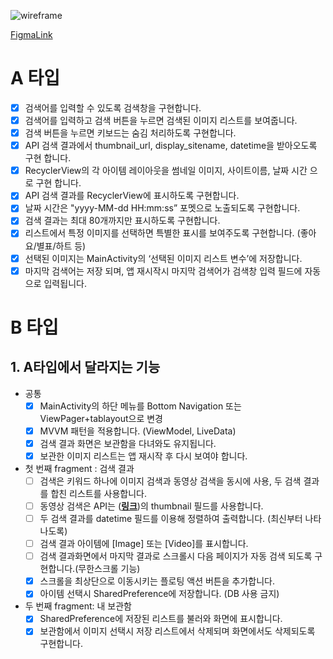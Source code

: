 ![wireframe](https://github.com/Ohleesang/ImageSearchPageApp/assets/148442711/de5f6178-af66-45c9-85db-6ec52e1a581c)

[FigmaLink](https://www.figma.com/file/IR8yyToUoxLh21Mqz62Fv6/ImageSearchPageApp?type=design&node-id=0%3A1&mode=design&t=t7LsGqJoS4UNnFqB-1)

# A 타입
- [x] 검색어를 입력할 수 있도록 검색창을 구현합니다.
- [x] 검색어를 입력하고 검색 버튼을 누르면 검색된 이미지 리스트를 보여줍니다.
- [x] 검색 버튼을 누르면 키보드는 숨김 처리하도록 구현합니다.
- [x] API 검색 결과에서 thumbnail_url, display_sitename, datetime을 받아오도록 구현 합니다.
- [x] RecyclerView의 각 아이템 레이아웃을 썸네일 이미지, 사이트이름, 날짜 시간 으로 구현 합니다.
- [x] API 검색 결과를 RecyclerView에 표시하도록 구현합니다.
- [x] 날짜 시간은 "yyyy-MM-dd HH:mm:ss” 포멧으로 노출되도록 구현합니다.
- [x] 검색 결과는 최대 80개까지만 표시하도록 구현합니다.
- [x] 리스트에서 특정 이미지를 선택하면 특별한 표시를 보여주도록 구현합니다. (좋아요/별표/하트 등)
- [x] 선택된 이미지는 MainActivity의 ‘선택된 이미지 리스트 변수’에 저장합니다.
- [x] 마지막 검색어는 저장 되며, 앱 재시작시 마지막 검색어가 검색창 입력 필드에 자동으로 입력됩니다.

# B 타입
## 1.  A타입에서 달라지는 기능

- 공통
    - [x]  MainActivity의 하단 메뉴를 Bottom Navigation 또는 ViewPager+tablayout으로 변경
    - [x]  MVVM 패턴을 적용합니다. (ViewModel, LiveData)
    - [x]  검색 결과 화면은 보관함을 다녀와도 유지됩니다.
    - [x]  보관한 이미지 리스트는 앱 재시작 후 다시 보여야 합니다.
    
- 첫 번째 fragment : 검색 결과
    - [ ]  검색은 키워드 하나에 이미지 검색과 동영상 검색을 동시에 사용, 두 검색 결과를 합친 리스트를 사용합니다.
    - [ ]  동영상 검색은 API는 (**[링크](https://developers.kakao.com/docs/latest/ko/daum-search/dev-guide#search-video)**)의 thumbnail 필드를 사용합니다.
    - [ ]  두 검색 결과를 datetime 필드를 이용해 정렬하여 출력합니다. (최신부터 나타나도록)
    - [ ]  검색 결과 아이템에 [Image] 또는 [Video]를 표시합니다.
    - [ ]  검색 결과화면에서 마지막 결과로 스크롤시 다음 페이지가 자동 검색 되도록 구현합니다.(무한스크롤 기능)
    - [x]  스크롤을 최상단으로 이동시키는 플로팅 액션 버튼을 추가합니다.
    - [x]  아이템 선택시 SharedPreference에 저장합니다. (DB 사용 금지)
      
- 두 번째 fragment: 내 보관함
    - [x]  SharedPreference에 저장된 리스트를 불러와 화면에 표시합니다.
    - [x]  보관함에서 이미지 선택시 저장 리스트에서 삭제되며 화면에서도 삭제되도록 구현합니다.
